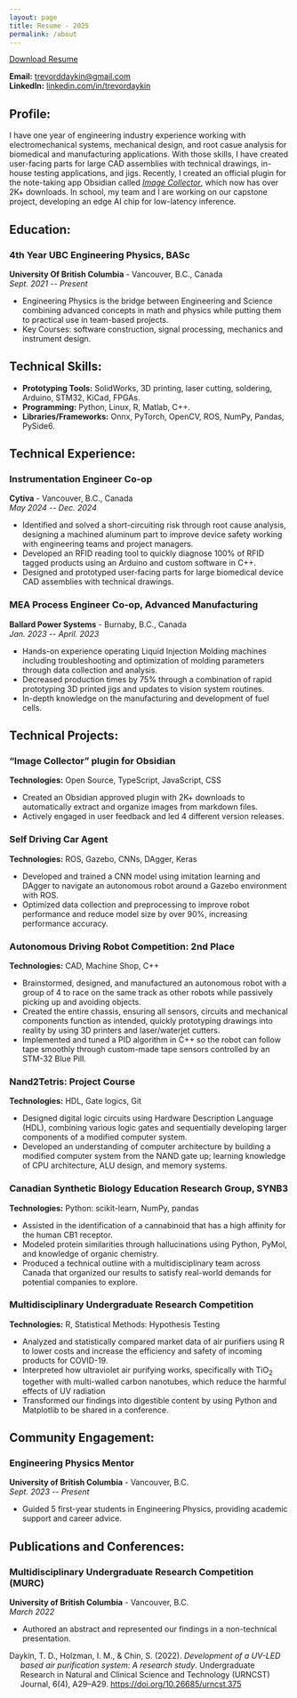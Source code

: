 ```yaml
---
layout: page
title: Resume - 2025
permalink: /about
---
```


<a href="/assets/trevordaykin_resume.pdf" target="_blank" download>Download Resume</a>

**Email:** [trevorddaykin@gmail.com](mailto:trevorddaykin@gmail.com)  
**LinkedIn:** [linkedin.com/in/trevordaykin](https://linkedin.com/in/trevordaykin)

## Profile:

I have one year of engineering industry experience working with electromechanical systems, mechanical design, and root casue analysis for biomedical and manufacturing applications. With those skills, I have created user-facing parts for large CAD assemblies with technical drawings, in-house testing applications, and jigs. Recently, I created an official plugin for the note-taking app Obsidian called [*Image Collector*](https://github.com/tdaykin/obsidian_image_collector), which now has over 2K+ downloads. In school, my team and I are working on our capstone project, developing an edge AI chip for low-latency inference.

## Education:

### 4th Year UBC Engineering Physics, BASc
**University Of British Columbia** - Vancouver, B.C., Canada  
*Sept. 2021 -- Present*  
- Engineering Physics is the bridge between Engineering and Science combining advanced concepts in math and physics while putting them to practical use in team-based projects.
- Key Courses: software construction, signal processing, mechanics and instrument design.

## Technical Skills:

- **Prototyping Tools:** SolidWorks, 3D printing, laser cutting, soldering, Arduino, STM32, KiCad, FPGAs.
- **Programming:** Python, Linux, R, Matlab, C++.
- **Libraries/Frameworks:** Onnx, PyTorch, OpenCV, ROS, NumPy, Pandas, PySide6.

## Technical Experience:

### Instrumentation Engineer Co-op
**Cytiva** - Vancouver, B.C., Canada  
*May 2024 -- Dec. 2024*  
- Identified and solved a short-circuiting risk through root cause analysis, designing a machined aluminum part to improve device safety working with engineering teams and project managers.
- Developed an RFID reading tool to quickly diagnose 100% of RFID tagged products using an Arduino and custom software in C++.
- Designed and prototyped user-facing parts for large biomedical device CAD assemblies with technical drawings.

### MEA Process Engineer Co-op, Advanced Manufacturing
**Ballard Power Systems** - Burnaby, B.C., Canada  
*Jan. 2023 -- April. 2023*  
- Hands-on experience operating Liquid Injection Molding machines including troubleshooting and optimization of molding parameters through data collection and analysis.
- Decreased production times by 75% through a combination of rapid prototyping 3D printed jigs  and updates to vision system routines.
- In-depth knowledge on the manufacturing and development of fuel cells.

## Technical Projects:

### “Image Collector” plugin for Obsidian
**Technologies:** Open Source, TypeScript, JavaScript, CSS 
- Created an Obsidian approved plugin with 2K+ downloads to automatically extract and organize images from markdown files.
- Actively engaged in user feedback and led 4 different version releases.

### Self Driving Car Agent
**Technologies:** ROS, Gazebo, CNNs, DAgger, Keras 
- Developed and trained a CNN model using imitation learning and DAgger to navigate an autonomous robot around a Gazebo environment with ROS.
- Optimized data collection and preprocessing to improve robot performance and reduce model size by over 90%, increasing performance accuracy.

### Autonomous Driving Robot Competition: 2nd Place
**Technologies:** CAD, Machine Shop, C++  
- Brainstormed, designed, and manufactured an autonomous robot with a group of 4 to race on the same track as other robots while passively picking up and avoiding objects.
- Created the entire chassis, ensuring all sensors, circuits and mechanical components function as intended, quickly prototyping drawings into reality by using 3D printers and laser/waterjet cutters.
- Implemented and tuned a PID algorithm in C++ so the robot can follow tape smoothly through custom-made tape sensors controlled by an STM-32 Blue Pill.

### Nand2Tetris: Project Course
**Technologies:** HDL, Gate logics, Git  
- Designed digital logic circuits using Hardware Description Language (HDL), combining various logic gates and sequentially developing larger components of a modified computer system.
- Developed an understanding of computer architecture by building a modified computer system from the NAND gate up; learning knowledge of CPU architecture, ALU design, and memory systems.

### Canadian Synthetic Biology Education Research Group, SYNB3
**Technologies:** Python: scikit-learn, NumPy, pandas  
- Assisted in the identification of a cannabinoid that has a high affinity for the human CB1 receptor.
- Modeled protein similarities through hallucinations using Python, PyMol, and knowledge of organic chemistry.
- Produced a technical outline with a multidisciplinary team across Canada that organized our results to satisfy real-world demands for potential companies to explore.

### Multidisciplinary Undergraduate Research Competition
**Technologies:** R, Statistical Methods: Hypothesis Testing  
- Analyzed and statistically compared market data of air purifiers using R to lower costs and increase the efficiency and safety of incoming products for COVID-19.
- Interpreted how ultraviolet air purifying works, specifically with TiO<sub>2</sub> together with multi-walled carbon nanotubes, which reduce the harmful effects of UV radiation
- Transformed our findings into digestible content by using Python and Matplotlib to be shared in a conference.

## Community Engagement:

### Engineering Physics Mentor
**University of British Columbia** - Vancouver, B.C.  
*Sept. 2023 -- Present*
- Guided 5 first-year students in Engineering Physics, providing academic support and career advice.

## Publications and Conferences:

### Multidisciplinary Undergraduate Research Competition (MURC)
**University of British Columbia** - Vancouver, B.C.  
*March 2022*  

- Authored an abstract and represented our findings in a non-technical presentation.

<div style="margin-left: 20px; text-indent: -20px;">
  Daykin, T. D., Holzman, I. M., & Chin, S. (2022). <em>Development of a UV-LED based air purification system: A research study</em>. Undergraduate Research in Natural and Clinical Science and Technology (URNCST) Journal, 6(4), A29–A29. <a href="https://doi.org/10.26685/urncst.375">https://doi.org/10.26685/urncst.375</a>
</div>

<br>
<br>




